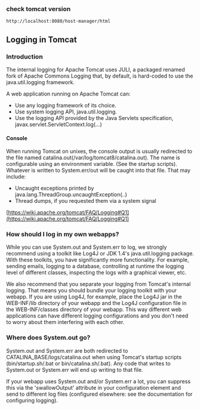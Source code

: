 ### check tomcat version

`http://localhost:8080/host-manager/html`

## Logging in Tomcat

### Introduction
The internal logging for Apache Tomcat uses JULI, a packaged renamed fork of Apache Commons Logging that, by default, is hard-coded to use the java.util.logging framework. 

A web application running on Apache Tomcat can:

- Use any logging framework of its choice.
- Use system logging API, java.util.logging.
- Use the logging API provided by the Java Servlets specification, javax.servlet.ServletContext.log(...)

#### Console
When running Tomcat on unixes, the console output is usually redirected to the file named catalina.out(/var/log/tomcat8/catalina.out). The name is configurable using an environment variable. (See the startup scripts). Whatever is written to System.err/out will be caught into that file. That may include:

- Uncaught exceptions printed by java.lang.ThreadGroup.uncaughtException(..)
- Thread dumps, if you requested them via a system signal

[https://wiki.apache.org/tomcat/FAQ/Logging#Q1](https://wiki.apache.org/tomcat/FAQ/Logging#Q1)
### How should I log in my own webapps?

While you can use System.out and System.err to log, we strongly recommend using a toolkit like Log4J or JDK 1.4's java.util.logging package. With these toolkits, you have significantly more functionality. For example, sending emails, logging to a database, controlling at runtime the logging level of different classes, inspecting the logs with a graphical viewer, etc. 

We also recommend that you separate your logging from Tomcat's internal logging. That means you should bundle your logging toolkit with your webapp. If you are using Log4J, for example, place the Log4J jar in the WEB-INF/lib directory of your webapp and the Log4J configuration file in the WEB-INF/classes directory of your webapp. This way different web applications can have different logging configurations and you don't need to worry about them interfering with each other. 

### Where does System.out go?

System.out and System.err are both redirected to CATALINA_BASE/logs/catalina.out when using Tomcat's startup scripts (bin/startup.sh/.bat or bin/catalina.sh/.bat). Any code that writes to System.out or System.err will end up writing to that file. 

If your webapp uses System.out and/or System.err a lot, you can suppress this via the 'swallowOutput' attribute in your <Context> configuration element and send to different log files (configured elsewhere: see the documentation for configuring logging). 